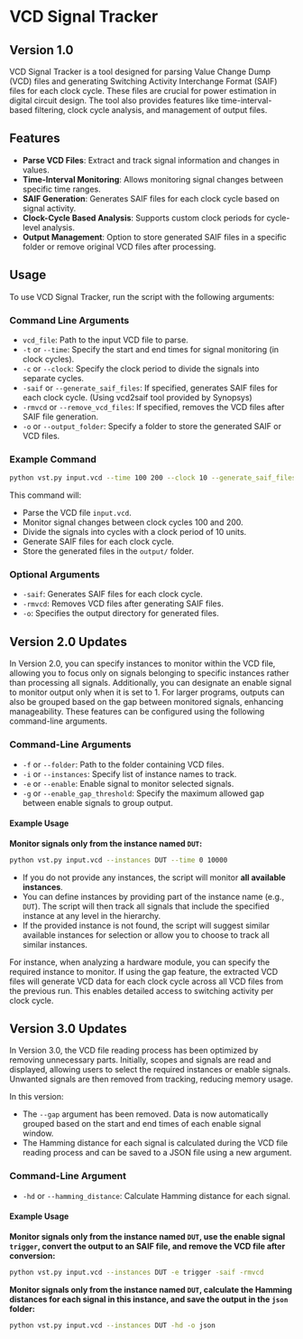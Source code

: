 # VCD Signal Tracker

## Version 1.0 

VCD Signal Tracker is a tool designed for parsing Value Change Dump (VCD) files and generating Switching Activity Interchange Format (SAIF) files for each clock cycle. These files are crucial for power estimation in digital circuit design. The tool also provides features like time-interval-based filtering, clock cycle analysis, and management of output files.

## Features

- **Parse VCD Files**: Extract and track signal information and changes in values.
- **Time-Interval Monitoring**: Allows monitoring signal changes between specific time ranges.
- **SAIF Generation**: Generates SAIF files for each clock cycle based on signal activity.
- **Clock-Cycle Based Analysis**: Supports custom clock periods for cycle-level analysis.
- **Output Management**: Option to store generated SAIF files in a specific folder or remove original VCD files after processing.

## Usage

To use VCD Signal Tracker, run the script with the following arguments:

### Command Line Arguments

- `vcd_file`: Path to the input VCD file to parse.
- `-t` or `--time`: Specify the start and end times for signal monitoring (in clock cycles).
- `-c` or `--clock`: Specify the clock period to divide the signals into separate cycles.
- `-saif` or `--generate_saif_files`: If specified, generates SAIF files for each clock cycle. (Using vcd2saif tool provided by Synopsys)
- `-rmvcd` or `--remove_vcd_files`: If specified, removes the VCD files after SAIF file generation.
- `-o` or `--output_folder`: Specify a folder to store the generated SAIF or VCD files.

### Example Command

```bash
python vst.py input.vcd --time 100 200 --clock 10 --generate_saif_files --output_folder output/
```

This command will:
- Parse the VCD file `input.vcd`.
- Monitor signal changes between clock cycles 100 and 200.
- Divide the signals into cycles with a clock period of 10 units.
- Generate SAIF files for each clock cycle.
- Store the generated files in the `output/` folder.

### Optional Arguments

- `-saif`: Generates SAIF files for each clock cycle.
- `-rmvcd`: Removes VCD files after generating SAIF files.
- `-o`: Specifies the output directory for generated files.




## Version 2.0 Updates

In Version 2.0, you can specify instances to monitor within the VCD file, allowing you to focus only on signals belonging to specific instances rather than processing all signals. Additionally, you can designate an enable signal to monitor output only when it is set to 1. 
For larger programs, outputs can also be grouped based on the gap between monitored signals, enhancing manageability. These features can be configured using the following command-line arguments.

### Command-Line Arguments

- `-f` or `--folder`: Path to the folder containing VCD files.
- `-i` or `--instances`: Specify list of instance names to track.
- `-e` or `--enable`: Enable signal to monitor selected signals.
- `-g` or `--enable_gap_threshold`: Specify the maximum allowed gap between enable signals to group output.
 
#### Example Usage
**Monitor signals only from the instance named `DUT`:**
```bash
python vst.py input.vcd --instances DUT --time 0 10000
```

- If you do not provide any instances, the script will monitor **all available instances**.
- You can define instances by providing part of the instance name (e.g., `DUT`). The script will then track all signals that include the specified instance at any level in the hierarchy.
- If the provided instance is not found, the script will suggest similar available instances for selection or allow you to choose to track all similar instances.

For instance, when analyzing a hardware module, you can specify the required instance to monitor. If using the gap feature, the extracted VCD files will generate VCD data for each clock cycle across all VCD files from the previous run. This enables detailed access to switching activity per clock cycle.



## Version 3.0 Updates

In Version 3.0, the VCD file reading process has been optimized by removing unnecessary parts. Initially, scopes and signals are read and displayed, allowing users to select the required instances or enable signals. Unwanted signals are then removed from tracking, reducing memory usage.

In this version:
- The `--gap` argument has been removed. Data is now automatically grouped based on the start and end times of each enable signal window.
- The Hamming distance for each signal is calculated during the VCD file reading process and can be saved to a JSON file using a new argument.

### Command-Line Argument

- `-hd` or `--hamming_distance`: Calculate Hamming distance for each signal.
 
#### Example Usage
**Monitor signals only from the instance named `DUT`, use the enable signal `trigger`, convert the output to an SAIF file, and remove the VCD file after conversion:**
```bash
python vst.py input.vcd --instances DUT -e trigger -saif -rmvcd
```
**Monitor signals only from the instance named `DUT`, calculate the Hamming distances for each signal in this instance, and save the output in the `json` folder:**
```bash
python vst.py input.vcd --instances DUT -hd -o json
```
